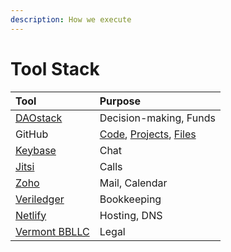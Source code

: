 ```yaml
---
description: How we execute
---
```


# Tool Stack

| Tool | Purpose |
| :--- | :--- |
| [DAOstack](https://alchemy.daostack.io/dao/0xbe1a98d3452f6da6e0984589e545d4fc25af7526) | Decision-making, Funds |
| GitHub | [Code](https://github.com/dOrgTech), [Projects](https://github.com/orgs/dOrgTech/projects), [Files](https://github.com/dOrgTech/operations) |
| [Keybase](https://keybase.io/team/dorg) | Chat |
| [Jitsi](https://meet.jit.si/) | Calls |
| [Zoho](https://www.zoho.com/mail/) | Mail, Calendar |
| [Veriledger](https://veriledger.io/) | Bookkeeping |
| [Netlify](https://www.netlify.com/) | Hosting, DNS |
| [Vermont BBLLC](https://www.coindesk.com/dorg-founders-have-created-the-first-limited-liability-dao) | Legal |

